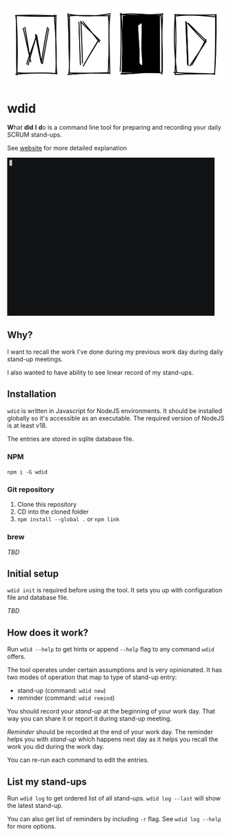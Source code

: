 ![wdid logo](docs/logo.svg)

# wdid

**W**hat **did** **I** **d**o is a command line tool for preparing and
recording your daily SCRUM stand-ups.

See [website](/) for more detailed explanation

<img src="docs/wdid.gif" width="481" alt="demonstrating wdid on command line" />

## Why?

I want to recall the work I've done during my previous work day during
daily stand-up meetings.

I also wanted to have ability to see linear record of my stand-ups.

## Installation

`wdid` is written in Javascript for NodeJS environments. It should be
installed globally so it's accessible as an executable. The required
version of NodeJS is at least v18.

The entries are stored in sqlite database file.

### NPM

`npm i -G wdid`

### Git repository

1. Clone this repository
2. CD into the cloned folder
3. `npm install --global .` or `npm link`

### brew

_TBD_

## Initial setup

`wdid init` is required before using the tool. It sets you up with
configuration file and database file.

_TBD_

## How does it work?

Run `wdid --help` to get hints or append `--help` flag to any command
`wdid` offers.

The tool operates under certain assumptions and is very opinionated. It has
two modes of operation that map to type of stand-up entry:

* stand-up (command: `wdid new`)
* reminder (command: `wdid remind`)

You should record your _stand-up_ at the beginning of your work day. That
way you can share it or report it during stand-up meeting.

_Reminder_ should be recorded at the end of your work day. The reminder
helps you with _stand-up_ which happens next day as it helps you recall
the work you did during the work day.

You can re-run each command to edit the entries.

## List my stand-ups

Run `wdid log` to get ordered list of all stand-ups. `wdid log --last` will
show the latest stand-up.

You can also get list of reminders by including `-r` flag. See `wdid log --help`
for more options.
